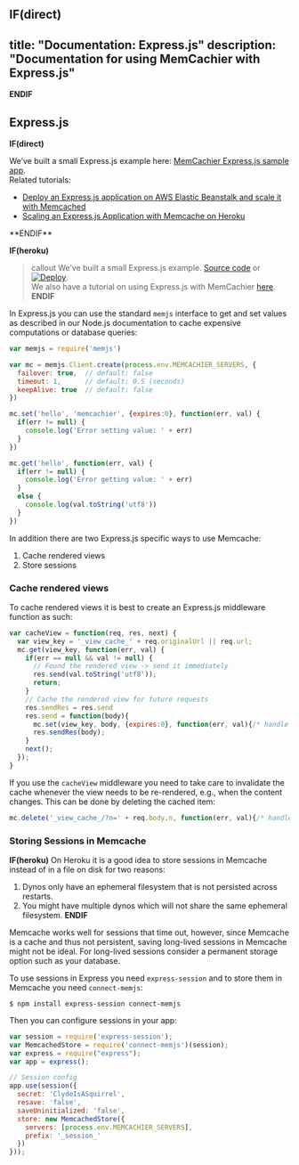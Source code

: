 **IF(direct)**
---
title: "Documentation: Express.js"
description: "Documentation for using MemCachier with Express.js"
---
**ENDIF**

## Express.js

**IF(direct)**
<div class="alert alert-info">
We’ve built a small Express.js example here:
<a href="http://github.com/memcachier/examples-expressjs">MemCachier Express.js sample app</a>.
<br>
Related tutorials:
<ul>
  <li><a href="https://blog.memcachier.com/2023/01/06/deploy-an-express-application-on-aws-elastic-beanstalk-and-scale-with-memcached/">Deploy an Express.js application on AWS Elastic Beanstalk and scale it with Memcached</a></li>
  <li><a href="https://devcenter.heroku.com/articles/expressjs-memcache">Scaling an Express.js Application with Memcache on Heroku</a></li>
</ul>
</div>
**ENDIF**

**IF(heroku)**
>callout
>We’ve built a small Express.js example.
><a class="github-source-code" href="https://github.com/memcachier/examples-expressjs">Source code</a> or
>[![Deploy](https://www.herokucdn.com/deploy/button.png)](https://heroku.com/deploy?template=https://github.com/memcachier/examples-expressjs).
><br>
>We also have a tutorial on using Express.js with MemCachier
>[here](https://devcenter.heroku.com/articles/expressjs-memcache).
**ENDIF**

In Express.js you can use the standard `memjs` interface to get and set values
as described in our Node.js documentation to cache expensive
computations or database queries:

```javascript
var memjs = require('memjs')

var mc = memjs.Client.create(process.env.MEMCACHIER_SERVERS, {
  failover: true,  // default: false
  timeout: 1,      // default: 0.5 (seconds)
  keepAlive: true  // default: false
})

mc.set('hello', 'memcachier', {expires:0}, function(err, val) {
  if(err != null) {
    console.log('Error setting value: ' + err)
  }
})

mc.get('hello', function(err, val) {
  if(err != null) {
    console.log('Error getting value: ' + err)
  }
  else {
    console.log(val.toString('utf8'))
  }
})
```

In addition there are two Express.js specific ways to use Memcache:

1. Cache rendered views
2. Store sessions

### Cache rendered views

To cache rendered views it is best to create an Express.js middleware function
as such:

```javascript
var cacheView = function(req, res, next) {
  var view_key = '_view_cache_' + req.originalUrl || req.url;
  mc.get(view_key, function(err, val) {
    if(err == null && val != null) {
      // Found the rendered view -> send it immediately
      res.send(val.toString('utf8'));
      return;
    }
    // Cache the rendered view for future requests
    res.sendRes = res.send
    res.send = function(body){
      mc.set(view_key, body, {expires:0}, function(err, val){/* handle error */})
      res.sendRes(body);
    }
    next();
  });
}
```

If you use the `cacheView` middleware you need to take care to invalidate the
cache whenever the view needs to be re-rendered, e.g., when the content changes.
This can be done by deleting the cached item:

```javascript
mc.delete('_view_cache_/?n=' + req.body.n, function(err, val){/* handle error */});
```

### Storing Sessions in Memcache

**IF(heroku)**
On Heroku it is a good idea to store sessions in Memcache instead of in a file
on disk for two reasons:

1. Dynos only have an ephemeral filesystem that is not persisted across restarts.
2. You might have multiple dynos which will not share the same ephemeral filesystem.
**ENDIF**

Memcache works well for sessions that time out, however,
since Memcache is a cache and thus not persistent, saving long-lived
sessions in Memcache might not be ideal. For long-lived sessions consider a
permanent storage option such as your database.

To use sessions in Express you need `express-session` and to store them in
Memcache you need `connect-memjs`:

```term
$ npm install express-session connect-memjs
```

Then you can configure sessions in your app:

```javascript
var session = require('express-session');
var MemcachedStore = require('connect-memjs')(session);
var express = require("express");
var app = express();

// Session config
app.use(session({
  secret: 'ClydeIsASquirrel',
  resave: 'false',
  saveUninitialized: 'false',
  store: new MemcachedStore({
    servers: [process.env.MEMCACHIER_SERVERS],
    prefix: '_session_'
  })
}));
```
